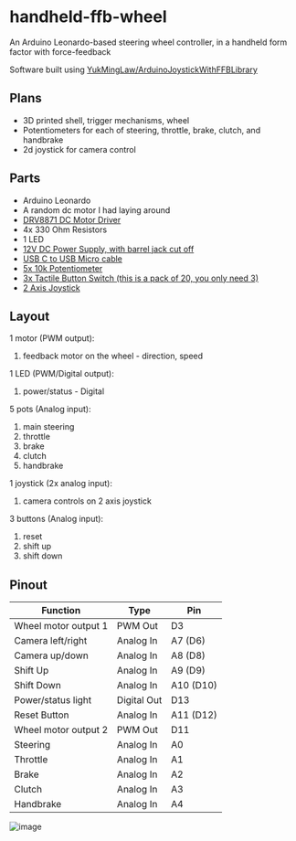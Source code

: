 # handheld-ffb-wheel
An Arduino Leonardo-based steering wheel controller, in a handheld form factor with force-feedback

Software built using [YukMingLaw/ArduinoJoystickWithFFBLibrary](https://github.com/YukMingLaw/ArduinoJoystickWithFFBLibrary)

## Plans
- 3D printed shell, trigger mechanisms, wheel
- Potentiometers for each of steering, throttle, brake, clutch, and handbrake
- 2d joystick for camera control

## Parts
- Arduino Leonardo
- A random dc motor I had laying around
- [DRV8871 DC Motor Driver](https://www.adafruit.com/product/3190#tutorials)
- 4x 330 Ohm Resistors
- 1 LED
- [12V DC Power Supply, with barrel jack cut off](https://www.adafruit.com/product/798)
- [USB C to USB Micro cable](https://www.adafruit.com/product/3878)
- [5x 10k Potentiometer](https://www.adafruit.com/product/562)
- [3x Tactile Button Switch (this is a pack of 20, you only need 3)](https://www.adafruit.com/product/367#tutorials)
- [2 Axis Joystick](https://www.adafruit.com/product/245)

## Layout
1 motor (PWM output):
1. feedback motor on the wheel - direction, speed

1 LED (PWM/Digital output):
1. power/status - Digital

5 pots (Analog input):
1. main steering
2. throttle
3. brake
4. clutch
5. handbrake

1 joystick (2x analog input):
1. camera controls on 2 axis joystick

3 buttons (Analog input):
1. reset
2. shift up
3. shift down

## Pinout
|Function|Type|Pin|
|-|-|-|
|Wheel motor output 1|PWM Out|D3
|Camera left/right|Analog In|A7 (D6)
|Camera up/down|Analog In|A8 (D8)
|Shift Up|Analog In|A9 (D9)
|Shift Down|Analog In|A10 (D10)
|Power/status light|Digital Out|D13
|Reset Button|Analog In|A11 (D12)
|Wheel motor output 2|PWM Out|D11
|Steering|Analog In|A0
|Throttle|Analog In|A1
|Brake|Analog In|A2
|Clutch|Analog In|A3
|Handbrake|Analog In|A4

![image](https://github.com/user-attachments/assets/5b287fa2-1910-443b-b6c6-acd5bc2f8bd9)



